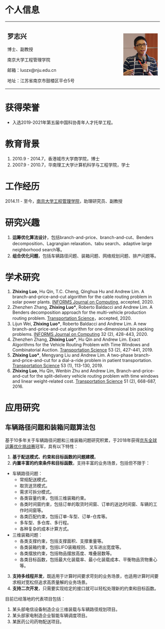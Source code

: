 # 个人信息
<table border="0">
  <tr>
    <td width="75%">
      <h2>罗志兴</h2>
      <p>博士、副教授</p>
      <p>南京大学工程管理学院</p>
      <p>邮箱：luozx@nju.edu.cn</p>
      <p>地址：江苏省南京市鼓楼区平仓5号</p>
    </td>
    <td width="25%">
      <img src="/image/罗志兴照片.png" width="100%">     
    </td>
  </tr>
</table>

# 获得荣誉

- 入选2019-2021年第五届中国科协青年人才托举工程。

# 教育背景
1. 2010.9 - 2014.7，香港城市大学商学院，博士
2. 2007.9 - 2010.7，华南理工大学计算机科学与工程学院，学士

# 工作经历
2014.11 - 至今，[南京大学工程管理学院](https://sme.nju.edu.cn)，助理研究员、副教授


# 研究兴趣

1. **运筹优化算法设计**，包括branch-and-price、branch-and-cut、Benders decomposition、Lagrangian relaxation、tabu search、adaptive large neighborhood search等。
2. **组合优化问题**，包括车辆路径问题、装箱问题、网络规划问题、排产问题等。

# 学术研究

1. **Zhixing Luo**, Hu Qin, T.C. Cheng, Qinghua Hu and Andrew Lim. A branch-and-price-and-cut algorithm for the cable routing problem in solar power plants. [INFORMS Journal on Computing](), accepted, 2020.
2. Zhenzhen Zhang, **Zhixing Luo\***, Roberto Baldacci and Andrew Lim. A Benders decomposition approach for the multi-vehicle production routing problem. [Transportation Science]()，accepted, 2020.
3. Lijun Wei, **Zhixing Luo\***, Roberto Baldacci and Andrew Lim. A new branch-and-price-and-cut algorithm for one-dimensional bin packing problems. [INFORMS Journal on Computing](https://pubsonline.informs.org/doi/abs/10.1287/ijoc.2018.0867) 32 (2), 428-443, 2020.
4. Zhenzhen Zhang, **Zhixing Luo\***, Hu Qin and Andrew Lim. Exact Algorithms for the Vehicle Routing Problem with Time Windows and Combinatorial Auction. [Transportation Science](https://pubsonline.informs.org/doi/abs/10.1287/trsc.2018.0835) 53 (2), 427-441, 2019.
5. **Zhixing Luo\***,  Mengyang Liu and Andrew Lim. A two-phase branch-and-price-and-cut for a dial-a-ride problem in patient transportation. [Transportation Science](https://pubsonline.informs.org/doi/abs/10.1287/trsc.2017.0772) 53 (1), 113-130, 2019.
6. **Zhixing Luo**, Hu Qin, Wenbin Zhu and Andrew Lim, Branch-and-price-and-cut for the split-delivery vehicle routing problem with time windows and linear weight-related cost. [Transportation Science](https://pubsonline.informs.org/doi/abs/10.1287/trsc.2015.0666) 51 (2), 668-687, 2016.

# 应用研究

## 车辆路径问题和装箱问题算法包

基于10多年关于车辆路径问题和三维装箱问题研究积累，于2018年获得[京东全球运筹优化挑战赛](https://jdata.jd.com/html/detail.html?tab=myteam&id=5)冠军，具有以下特性：
1. **基于配送模式、约束和目标函数的问题建模**。
2. **内置丰富的约束条件和目标函数**，支持丰富的业务场景，包括但不限于：
  - 车辆路径问题：
    - 常规配送模式。
    - 取货送货模式。
    - 需求可拆分模式。
    - 各类容量约束，包括三维装箱约束。
    - 各类时间窗约束，包括订单的取货时间窗、订单的送达时间窗、车辆的工作时间窗等。
    - 各类匹配约束，包括订单-车型、订单-仓库等。
    - 多车型、多仓库、多行程。
    - 各种复杂的成本计算方式。
  - 三维装箱问题：
    - 各类支撑约束，包括支撑面积、支撑重量等。
    - 各类装箱约束，包括LIFO装箱规则、叉车进出宽度等。
    - 各类摆放约束，包括物品摆放高度、堆叠层数等。
    - 各类目标函数，包括最大化装载率、最小化装载成本、平衡物品货物重心等。
3. **支持多线程并发**，既适用于计算时间要求苛刻的业务场景，也适用计算时间要求相对宽松但追求高质量解的业务场景。
4. **支持二次开发**，只需要实现给定的接口就可以轻松处理新的约束和目标函数。

目前已经落地的代表项目包括：
1. 某头部电信设备制造企业三维装载与车辆路径规划项目。
2. 某头部家电制造企业智能车辆调度项目。
3. 某医药公司药物配送项目。


